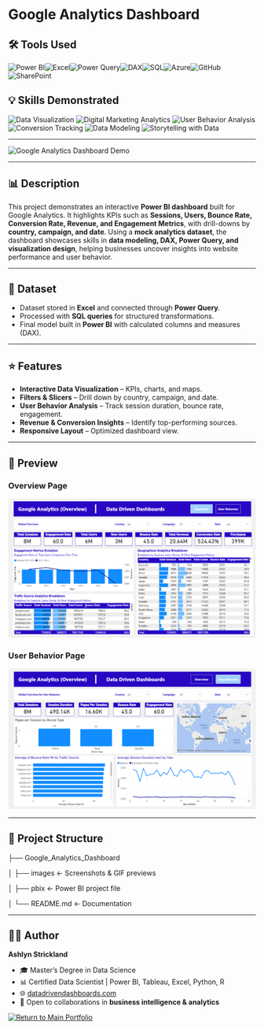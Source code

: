 # Google Analytics Dashboard  

## 🛠 Tools Used  
![Power BI](https://img.shields.io/badge/Power%20BI-F2C811?style=for-the-badge&logo=powerbi&logoColor=black)![Excel](https://img.shields.io/badge/Microsoft%20Excel-217346?style=for-the-badge&logo=microsoftexcel&logoColor=white)![Power Query](https://img.shields.io/badge/Power%20Query-0E76A8?style=for-the-badge&logo=microsoft&logoColor=white)![DAX](https://img.shields.io/badge/DAX-0078D4?style=for-the-badge&logo=microsoft&logoColor=white)![SQL](https://img.shields.io/badge/SQL-336791?style=for-the-badge&logo=postgresql&logoColor=white)![Azure](https://img.shields.io/badge/Azure-0089D6?style=for-the-badge&logo=microsoftazure&logoColor=white)![GitHub](https://img.shields.io/badge/GitHub-181717?style=for-the-badge&logo=github&logoColor=white)![SharePoint](https://img.shields.io/badge/SharePoint-0078D4?style=for-the-badge&logo=microsoftsharepoint&logoColor=white)

## 💡 Skills Demonstrated  
![Data Visualization](https://img.shields.io/badge/Data%20Visualization-8A2BE2?style=for-the-badge&logo=tableau&logoColor=white)  ![Digital Marketing Analytics](https://img.shields.io/badge/Digital%20Marketing%20Analytics-FF7F50?style=for-the-badge&logo=googleanalytics&logoColor=white)  ![User Behavior Analysis](https://img.shields.io/badge/User%20Behavior%20Analysis-228B22?style=for-the-badge&logo=hotjar&logoColor=white)  ![Conversion Tracking](https://img.shields.io/badge/Conversion%20Tracking-1E90FF?style=for-the-badge&logo=googleads&logoColor=white)  ![Data Modeling](https://img.shields.io/badge/Data%20Modeling-FF6347?style=for-the-badge&logo=databricks&logoColor=white)  ![Storytelling with Data](https://img.shields.io/badge/Storytelling%20with%20Data-FFD700?style=for-the-badge&logo=slides&logoColor=black)  

---

![Google Analytics Dashboard Demo](images/Untitled%20design%20%281%29.gif)

---

## 📊 Description  

This project demonstrates an interactive **Power BI dashboard** built for Google Analytics. It highlights KPIs such as **Sessions, Users, Bounce Rate, Conversion Rate, Revenue, and Engagement Metrics**, with drill-downs by **country, campaign, and date**. Using a **mock analytics dataset**, the dashboard showcases skills in **data modeling, DAX, Power Query, and visualization design**, helping businesses uncover insights into website performance and user behavior.  

---

## 📂 Dataset  

- Dataset stored in **Excel** and connected through **Power Query**.  
- Processed with **SQL queries** for structured transformations.  
- Final model built in **Power BI** with calculated columns and measures (DAX).  

---

## ⭐ Features  

- **Interactive Data Visualization** – KPIs, charts, and maps.  
- **Filters & Slicers** – Drill down by country, campaign, and date.  
- **User Behavior Analysis** – Track session duration, bounce rate, engagement.  
- **Revenue & Conversion Insights** – Identify top-performing sources.  
- **Responsive Layout** – Optimized dashboard view.  

---

## 📸 Preview  

### Overview Page  
![Google Analytics Dashboard - Overview](images/Google%20Analytics%20%281%29.png)  

### User Behavior Page  
![Google Analytics Dashboard - User Behavior](images/Google%20Analytics%20%282%29.png)  

---

## 📁 Project Structure  

├── Google_Analytics_Dashboard

│ ├── images <- Screenshots & GIF previews

│ ├── pbix <- Power BI project file

│ └── README.md <- Documentation


---

## 👩‍💻 Author  

**Ashlyn Strickland**  
- 🎓 Master’s Degree in Data Science  
- 📊 Certified Data Scientist | Power BI, Tableau, Excel, Python, R  
- 🌐 [datadrivendashboards.com](http://datadrivendashboards.com)  
- 💼 Open to collaborations in **business intelligence & analytics**  

[![Return to Main Portfolio](https://img.shields.io/badge/⬅%EF%B8%8F-Return%20to%20Portfolio-000000?style=for-the-badge&logoColor=white&labelColor=000000&color=000000)](../)
